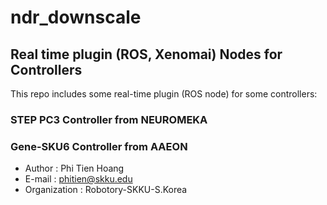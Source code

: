 # ndr_downscale
## Real time plugin (ROS, Xenomai) Nodes for Controllers
This repo includes some real-time plugin (ROS node) for some controllers:
### STEP PC3 Controller from NEUROMEKA
### Gene-SKU6 Controller from AAEON

- Author        : Phi Tien Hoang
- E-mail        : phitien@skku.edu
- Organization  : Robotory-SKKU-S.Korea
